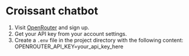 # Croissant chatbot

1. Visit [OpenRouter](https://openrouter.ai) and sign up.
2. Get your API key from your account settings.
3. Create a `.env` file in the project directory with the following content:
   OPENROUTER_API_KEY=your_api_key_here

